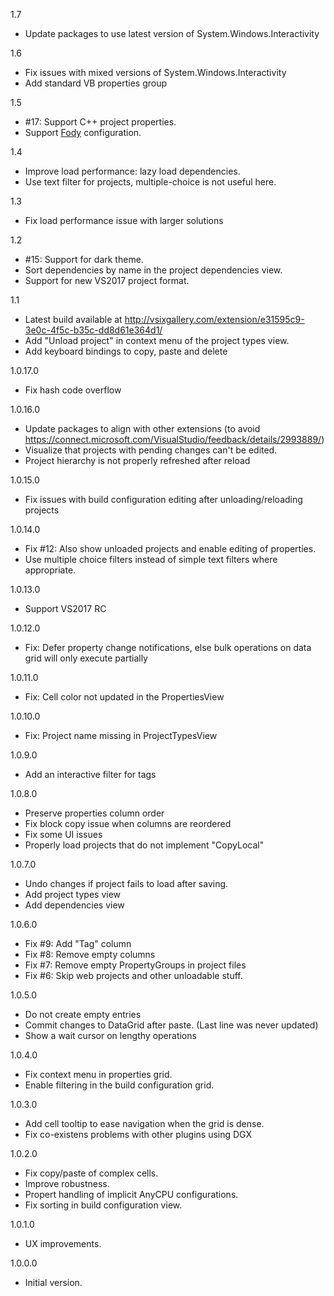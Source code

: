 1.7
- Update packages to use latest version of System.Windows.Interactivity

1.6
- Fix issues with mixed versions of System.Windows.Interactivity
- Add standard VB properties group

1.5
- #17: Support C++ project properties.
- Support [Fody](https://github.com/Fody/Fody) configuration.

1.4
- Improve load performance: lazy load dependencies.
- Use text filter for projects, multiple-choice is not useful here.

1.3
- Fix load performance issue with larger solutions

1.2
- #15: Support for dark theme.
- Sort dependencies by name in the project dependencies view.
- Support for new VS2017 project format.

1.1
- Latest build available at http://vsixgallery.com/extension/e31595c9-3e0c-4f5c-b35c-dd8d61e364d1/
- Add "Unload project" in context menu of the project types view.
- Add keyboard bindings to copy, paste and delete

1.0.17.0
- Fix hash code overflow

1.0.16.0
- Update packages to align with other extensions (to avoid https://connect.microsoft.com/VisualStudio/feedback/details/2993889/)
- Visualize that projects with pending changes can't be edited.
- Project hierarchy is not properly refreshed after reload

1.0.15.0
- Fix issues with build configuration editing after unloading/reloading projects
 
1.0.14.0
- Fix #12: Also show unloaded projects and enable editing of properties.
- Use multiple choice filters instead of simple text filters where appropriate.

1.0.13.0
- Support VS2017 RC

1.0.12.0
- Fix: Defer property change notifications, else bulk operations on data grid will only execute partially

1.0.11.0
- Fix: Cell color not updated in the PropertiesView

1.0.10.0
- Fix: Project name missing in ProjectTypesView

1.0.9.0
- Add an interactive filter for tags

1.0.8.0
- Preserve properties column order
- Fix block copy issue when columns are reordered
- Fix some UI issues
- Properly load projects that do not implement "CopyLocal"

1.0.7.0
- Undo changes if project fails to load after saving.
- Add project types view
- Add dependencies view

1.0.6.0
- Fix #9: Add "Tag" column
- Fix #8: Remove empty columns
- Fix #7: Remove empty PropertyGroups in project files
- Fix #6: Skip web projects and other unloadable stuff.

1.0.5.0
- Do not create empty entries
- Commit changes to DataGrid after paste. (Last line was never updated)
- Show a wait cursor on lengthy operations
 
1.0.4.0
- Fix context menu in properties grid.
- Enable filtering in the build configuration grid.

1.0.3.0
- Add cell tooltip to ease navigation when the grid is dense.
- Fix co-existens problems with other plugins using DGX

1.0.2.0
- Fix copy/paste of complex cells.
- Improve robustness.
- Propert handling of implicit AnyCPU configurations. 
- Fix sorting in build configuration view.

1.0.1.0
- UX improvements.

1.0.0.0
- Initial version.
